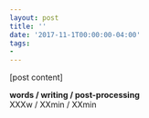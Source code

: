 ```yaml
---
layout: post
title: ''
date: '2017-11-1T00:00:00-04:00'
tags:
- 
--- 
```


[post content]

<!-- hyperlink bank -->

**words / writing / post-processing**  
XXXw / XXmin / XXmin